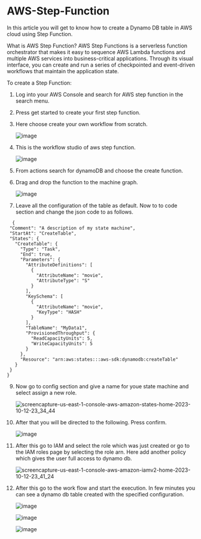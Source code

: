# AWS-Step-Function
In this article you will get to know how to create a Dynamo DB table in AWS cloud using Step Function.

What is AWS Step Function?
AWS Step Functions is a serverless function orchestrator that makes it easy to sequence AWS Lambda functions and multiple AWS services into business-critical applications. Through its visual interface, you can create and run a series of checkpointed and event-driven workflows that maintain the application state.

To create a Step Function:
1. Log into your AWS Console and search for AWS step function in the search menu.
2. Press get started to create your first step function.
3. Here choose create your own workflow from scratch.


    ![image](https://github.com/AnuV541/AWS-Step-Function/assets/110184106/edbc4e36-d0cb-40f7-b20b-a43359cf2873)


4. This is the workflow studio of aws step function.
   

   ![image](https://github.com/AnuV541/AWS-Step-Function/assets/110184106/94ac06c7-a316-44f4-a1ac-a802c95411d5)


6. From actions search for dynamoDB and choose the create function.
7. Drag and drop the function to the machine graph.


   ![image](https://github.com/AnuV541/AWS-Step-Function/assets/110184106/4289c5a7-ffcd-4a98-814f-f20bf7985ea7)


8. Leave all the configuration of the table as default. Now to to code section and change the json code to as follows.


 ```
   {
  "Comment": "A description of my state machine",
  "StartAt": "CreateTable",
  "States": {
    "CreateTable": {
      "Type": "Task",
      "End": true,
      "Parameters": {
        "AttributeDefinitions": [
          {
            "AttributeName": "movie",
            "AttributeType": "S"
          }
        ],
        "KeySchema": [
          {
            "AttributeName": "movie",
            "KeyType": "HASH"
          }
        ],
        "TableName": "MyData1",
        "ProvisionedThroughput": {
          "ReadCapacityUnits": 5,
          "WriteCapacityUnits": 5
        }
      },
      "Resource": "arn:aws:states:::aws-sdk:dynamodb:createTable"
    }
  }
}
```


9. Now go to config section and give a name for youe state machine and select assign a new role.


    ![screencapture-us-east-1-console-aws-amazon-states-home-2023-10-12-23_34_44](https://github.com/AnuV541/AWS-Step-Function/assets/110184106/7f0dee62-2b17-4b1b-bf05-16975906c311)


10. After that you will be directed to the following. Press confirm.
   
   
    ![image](https://github.com/AnuV541/AWS-Step-Function/assets/110184106/07ab4126-8a83-463a-a204-97d7b1ee38ff)



11. After this go to IAM and select the role which was just created or go to the IAM roles page by selecting the role arn. Here add another policy which gives the user full access to dynamo db.


    ![screencapture-us-east-1-console-aws-amazon-iamv2-home-2023-10-12-23_41_24](https://github.com/AnuV541/AWS-Step-Function/assets/110184106/728781a2-68fb-4950-9845-1e0c35b9411e)


12. After this go to the work flow and start the execution. In few minutes you can see a dynamo db table created with the specified configuration.


    ![image](https://github.com/AnuV541/AWS-Step-Function/assets/110184106/c73c9a32-c8b0-48cb-a38b-6bbd448d3414)

    
    ![image](https://github.com/AnuV541/AWS-Step-Function/assets/110184106/a61b3af9-e017-4082-9e02-b03cf0a6adaa)


    ![image](https://github.com/AnuV541/AWS-Step-Function/assets/110184106/f5fb1ebd-c7a2-4067-97ff-66a2d7e5cb79)

